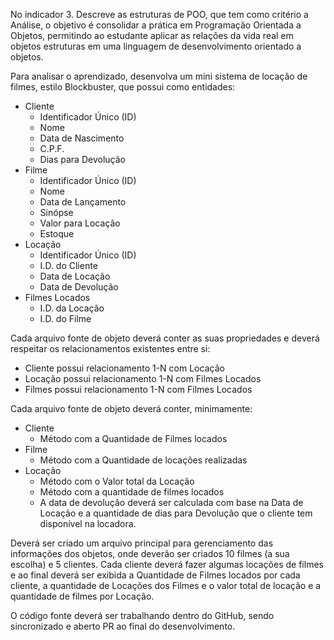 No indicador 3. Descreve as estruturas de POO, que tem como critério a Análise, o objetivo é consolidar a prática em Programação Orientada a Objetos, permitindo ao estudante aplicar as relações da vida real em objetos estruturas em uma linguagem de desenvolvimento orientado a objetos.

Para analisar o aprendizado, desenvolva um mini sistema de locação de filmes, estilo Blockbuster, que possui como entidades:
* Cliente
    - Identificador Único (ID)
    - Nome
    - Data de Nascimento
    - C.P.F.
    - Dias para Devolução
* Filme
    - Identificador Único (ID)
    - Nome
    - Data de Lançamento
    - Sinópse
    - Valor para Locação
    - Estoque
* Locação
    - Identificador Único (ID)
    - I.D. do Cliente
    - Data de Locação
    - Data de Devolução
* Filmes Locados
    - I.D. da Locação
    - I.D. do Filme


Cada arquivo fonte de objeto deverá conter as suas propriedades e deverá respeitar os relacionamentos existentes entre si:
* Cliente possui relacionamento 1-N com Locação
* Locação possui relacionamento 1-N com Filmes Locados
* Filmes possui relacionamento 1-N com Filmes Locados

Cada arquivo fonte de objeto deverá conter, minimamente:
* Cliente
    - Método com a Quantidade de Filmes locados
* Filme
    - Método com a Quantidade de locações realizadas
* Locação
    - Método com o Valor total da Locação
    - Método com a quantidade de filmes locados
    - A data de devolução deverá ser calculada com base na Data de Locação e a quantidade de dias para Devolução que o cliente tem disponível na locadora.

Deverá ser criado um arquivo principal para gerenciamento das informações dos objetos, onde deverão ser criados 10 filmes (a sua escolha) e 5 clientes. Cada cliente deverá fazer algumas locações de filmes e ao final deverá ser exibida a Quantidade de Filmes locados por cada cliente, a quantidade de Locações dos Filmes e o valor total de locação e a quantidade de filmes por Locação.

O código fonte deverá ser trabalhando dentro do GitHub, sendo sincronizado e aberto PR ao final do desenvolvimento.
